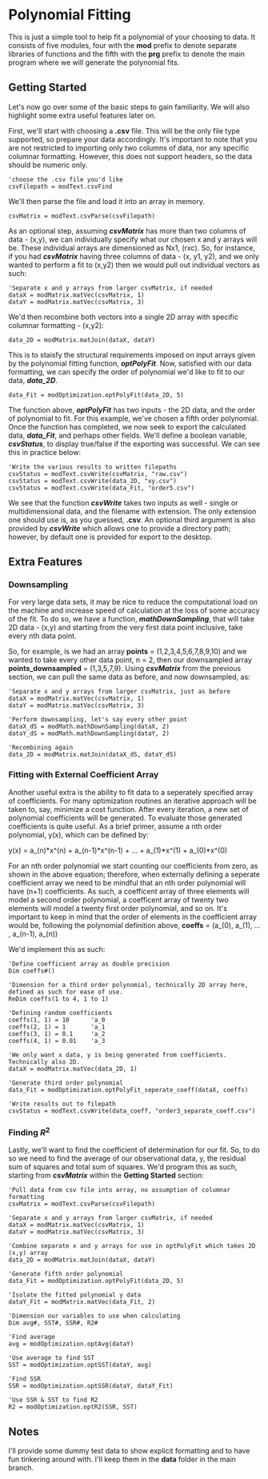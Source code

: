 # Polynomial Fitting

This is just a simple tool to help fit a polynomial of your choosing to data. It consists of five modules, four with the **mod** prefix to denote separate libraries of functions and the fifth with the **prg** prefix to denote the main program where we will generate the polynomial fits.

## Getting Started

Let's now go over some of the basic steps to gain familiarity. We will also highlight some extra useful features later on. 

First, we'll start with choosing a **.csv** file. This will be the only file type supported, so prepare your data accordingly. It's important to note that you are not restricted to importing only two columns of data, nor any specific columnar formatting. However, this does not support headers, so the data should be numeric only.

```VBA
'choose the .csv file you'd like
csvFilepath = modText.csvFind
```

We'll then parse the file and load it into an array in memory.

```VBA
csvMatrix = modText.csvParse(csvFilepath)
```

As an optional step, assuming ***csvMatrix*** has more than two columns of data - (x,y), we can individually specify what our chosen x and y arrays will be. These individual arrays are dimensioned as Nx1, (rxc). So, for instance, if you had ***csvMatrix*** having three columns of data - (x, y1, y2), and we only wanted to perform a fit to (x,y2) then we would pull out individual vectors as such:

```VBA
'Separate x and y arrays from larger csvMatrix, if needed
dataX = modMatrix.matVec(csvMatrix, 1)
dataY = modMatrix.matVec(csvMatrix, 3)
```

We'd then recombine both vectors into a single 2D array with specific columnar formatting - (x,y2):

```VBA
data_2D = modMatrix.matJoin(dataX, dataY)
```

This is to staisfy the structural requirements imposed on input arrays given by the polynomial fitting function, ***optPolyFit***. Now, satisfied with our data formatting, we can specify the order of polynomial we'd like to fit to our data, ***data_2D***.

```VBA
data_Fit = modOptimization.optPolyFit(data_2D, 5)
```

The function above, ***optPolyFit*** has two inputs - the 2D data, and the order of polynomial to fit. For this example, we've chosen a fifth order polynomial. Once the function has completed, we now seek to export the calculated data, ***data_Fit***, and perhaps other fields. We'll define a boolean variable, ***csvStatus***, to display true/false if the exporting was successful. We can see this in practice below:

```VBA
'Write the various results to written filepaths
csvStatus = modText.csvWrite(csvMatrix, "raw.csv")
csvStatus = modText.csvWrite(data_2D, "xy.csv")
csvStatus = modText.csvWrite(data_Fit, "order5.csv")
```

We see that the function ***csvWrite*** takes two inputs as well - single or multidimensional data, and the filename with extension. The only extension one should use is, as you guessed, **.csv**. An optional third argument is also provided by ***csvWrite*** which allows one to provide a directory path; however, by default one is provided for export to the desktop. 

## Extra Features

### Downsampling

For very large data sets, it may be nice to reduce the computational load on the machine and increase speed of calculation at the loss of some accuracy of the fit. To do so, we have a function, ***mathDownSampling***, that will take 2D data - (x,y) and starting from the very first data point inclusive, take every nth data point.

So, for example, is we had an array **points** = (1,2,3,4,5,6,7,8,9,10) and we wanted to take every other data point, n = 2, then our downsampled array **points_downsampled** = (1,3,5,7,9). Using ***csvMatrix*** from the previous section, we can pull the same data as before, and now downsampled, as:

```VBA
'Separate x and y arrays from larger csvMatrix, just as before
dataX = modMatrix.matVec(csvMatrix, 1)
dataY = modMatrix.matVec(csvMatrix, 3)

'Perform downsampling, let's say every other point
dataX_dS = modMath.mathDownSampling(dataX, 2)
dataY_dS = modMath.mathDownSampling(dataY, 2)

'Recombining again
data_2D = modMatrix.matJoin(dataX_dS, dataY_dS)
```

### Fitting with External Coefficient Array

Another useful extra is the ability to fit data to a seperately specified array of coefficients. For many optimization routines an iterative approach will be taken to, say, minimize a cost function. After every iteration, a new set of polynomial coefficients will be generated. To evaluate those generated coefficients is quite useful. As a brief primer, assume a nth order polynomial, y(x), which can be defined by:

y(x) = a_(n)\*x^(n) + a_(n-1)\*x^(n-1) + ... + a_(1)\*x^(1) + a_(0)\*x^(0)

For an nth order polynomial we start counting our coefficients from zero, as shown in the above equation; therefore, when externally defining a seperate coefficient array we need to be mindful that an nth order polynomial will have (n+1) coefficients. As such, a coefficent array of three elements will model a second order polynomial, a coefficent array of twenty two elements will model a twenty first order polynomial, and so on. It's important to keep in mind that the order of elements in the coefficient array would be, following the polynomial definition above, **coeffs** = (a_(0), a_(1), ... , a_(n-1), a_(n))

We'd implement this as such:

```VBA
'Define coefficient array as double precision
Dim coeffs#()

'Dimension for a third order polynomial, technically 2D array here, defined as such for ease of use.
ReDim coeffs(1 to 4, 1 to 1)

'Defining random coefficients
coeffs(1, 1) = 10      'a_0
coeffs(2, 1) = 1       'a_1
coeffs(3, 1) = 0.1     'a_2
coeffs(4, 1) = 0.01    'a_3

'We only want x data, y is being generated from coefficients. Technically also 2D.
dataX = modMatrix.matVec(data_2D, 1)

'Generate third order polynomial
data_Fit = modOptimization.optPolyFit_seperate_coeff(dataX, coeffs)

'Write results out to filepath
csvStatus = modText.csvWrite(data_coeff, "order3_separate_coeff.csv")
```

### Finding $R^2$

Lastly, we'll want to find the coefficient of determination for our fit. So, to do so we need to find the average of our observational data, y, the residual sum of squares and total sum of squares. We'd program this as such, starting from ***csvMatrix*** within the **Getting Started** section:

```VBA
'Pull data from csv file into array, no assumption of columnar formatting
csvMatrix = modText.csvParse(csvFilepath)

'Separate x and y arrays from larger csvMatrix, if needed
dataX = modMatrix.matVec(csvMatrix, 1)
dataY = modMatrix.matVec(csvMatrix, 3)

'Combine separate x and y arrays for use in optPolyFit which takes 2D (x,y) array
data_2D = modMatrix.matJoin(dataX, dataY)

'Generate fifth order polynomial
data_Fit = modOptimization.optPolyFit(data_2D, 5)

'Isolate the fitted polynomial y data
dataY_Fit = modMatrix.matVec(data_Fit, 2)

'Dimension our variables to use when calculating
Dim avg#, SST#, SSR#, R2#

'Find average
avg = modOptimization.optAvg(dataY)

'Use average to find SST
SST = modOptimization.optSST(dataY, avg)

'Find SSR
SSR = modOptimization.optSSR(dataY, dataY_Fit)

'Use SSR & SST to find R2
R2 = modOptimization.optR2(SSR, SST)
```

## Notes

I'll provide some dummy test data to show explicit formatting and to have fun tinkering around with. I'll keep them in the **data** folder in the main branch.
